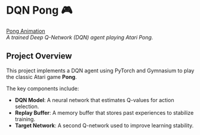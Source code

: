 # DQN Pong 🎮

[Pong Animation](https://github.com/ClovisDyArx/rl-tp4-pong/raw/main/pong_trained_model.gif)  
*A trained Deep Q-Network (DQN) agent playing Atari Pong.*

## Project Overview

This project implements a DQN agent using PyTorch and Gymnasium to play the classic Atari game **Pong**.

The key components include:
- **DQN Model**: A neural network that estimates Q-values for action selection.
- **Replay Buffer**: A memory buffer that stores past experiences to stabilize training.
- **Target Network**: A second Q-network used to improve learning stability.